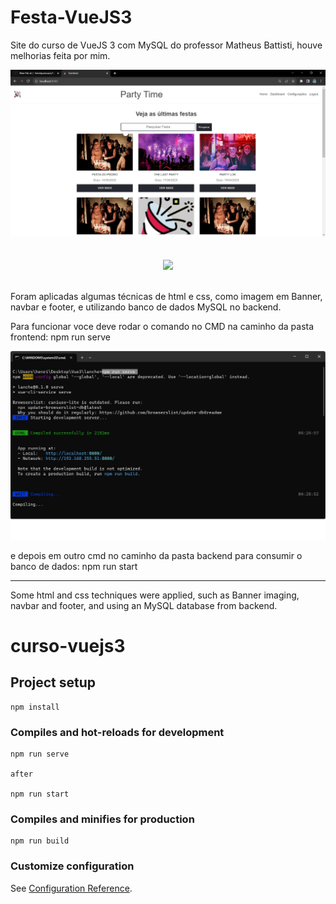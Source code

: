 # Festa-VueJS3
Site do curso de VueJS 3 com MySQL do professor Matheus Battisti, houve melhorias feita por mim.

<div align="center">
<img src="https://github.com/henriquesouzo/Festa-VueJS3/blob/main/home%20festa.jpg" />
</div> <br><br>

<div align="center">
<img src="[https://github.com/henriquesouzo/LojaDeHamburguer/blob/master/public/img/github%20images/pedidos.jpg](https://github.com/henriquesouzo/Festa-VueJS3/blob/main/dashboard%20festa.jpg)" />
</div> <br>

Foram aplicadas algumas técnicas de html e css, como imagem em Banner, navbar e footer, e utilizando banco de dados MySQL no backend.

Para funcionar voce deve rodar o comando no CMD na caminho da pasta frontend: 
npm run serve

<img src="https://github.com/henriquesouzo/LojaDeHamburguer/blob/master/public/img/github%20images/npm%20run%20serve.jpg" />

e depois em outro cmd no caminho da pasta backend para consumir o banco de dados:
npm run start

------------------------------------------------------------------------------------------------------------------------------------------------------------

Some html and css techniques were applied, such as Banner imaging, navbar and footer, and using an MySQL database from backend.

# curso-vuejs3

## Project setup
```
npm install
```

### Compiles and hot-reloads for development
```
npm run serve

after

npm run start
```

### Compiles and minifies for production
```
npm run build
```

### Customize configuration
See [Configuration Reference](https://cli.vuejs.org/config/).
